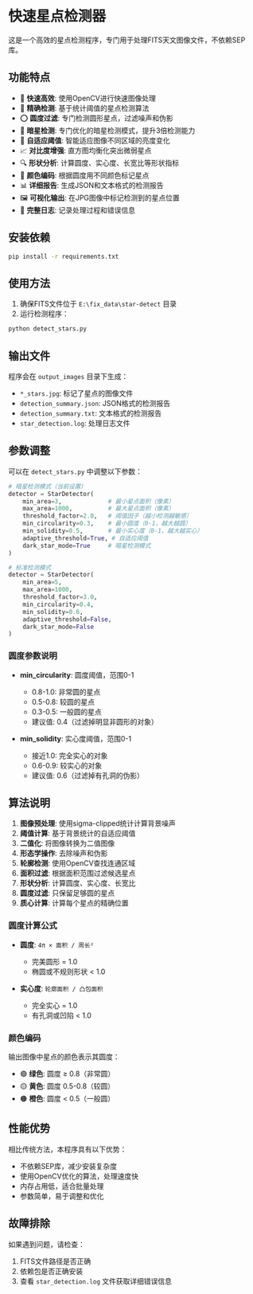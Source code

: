 # 快速星点检测器

这是一个高效的星点检测程序，专门用于处理FITS天文图像文件，不依赖SEP库。

## 功能特点

- 🚀 **快速高效**: 使用OpenCV进行快速图像处理
- 🎯 **精确检测**: 基于统计阈值的星点检测算法
- ⭕ **圆度过滤**: 专门检测圆形星点，过滤噪声和伪影
- 🌙 **暗星检测**: 专门优化的暗星检测模式，提升3倍检测能力
- 🔄 **自适应阈值**: 智能适应图像不同区域的亮度变化
- 📈 **对比度增强**: 直方图均衡化突出微弱星点
- 🔍 **形状分析**: 计算圆度、实心度、长宽比等形状指标
- 🌈 **颜色编码**: 根据圆度用不同颜色标记星点
- 📊 **详细报告**: 生成JSON和文本格式的检测报告
- 🖼️ **可视化输出**: 在JPG图像中标记检测到的星点位置
- 📝 **完整日志**: 记录处理过程和错误信息

## 安装依赖

```bash
pip install -r requirements.txt
```

## 使用方法

1. 确保FITS文件位于 `E:\fix_data\star-detect` 目录
2. 运行检测程序：

```bash
python detect_stars.py
```

## 输出文件

程序会在 `output_images` 目录下生成：

- `*_stars.jpg`: 标记了星点的图像文件
- `detection_summary.json`: JSON格式的检测报告
- `detection_summary.txt`: 文本格式的检测报告
- `star_detection.log`: 处理日志文件

## 参数调整

可以在 `detect_stars.py` 中调整以下参数：

```python
# 暗星检测模式（当前设置）
detector = StarDetector(
    min_area=3,             # 最小星点面积（像素）
    max_area=1000,          # 最大星点面积（像素）
    threshold_factor=2.0,   # 阈值因子（越小检测越敏感）
    min_circularity=0.3,    # 最小圆度（0-1，越大越圆）
    min_solidity=0.5,       # 最小实心度（0-1，越大越实心）
    adaptive_threshold=True, # 自适应阈值
    dark_star_mode=True     # 暗星检测模式
)

# 标准检测模式
detector = StarDetector(
    min_area=5,
    max_area=1000,
    threshold_factor=3.0,
    min_circularity=0.4,
    min_solidity=0.6,
    adaptive_threshold=False,
    dark_star_mode=False
)
```

### 圆度参数说明

- **min_circularity**: 圆度阈值，范围0-1
  - 0.8-1.0: 非常圆的星点
  - 0.5-0.8: 较圆的星点
  - 0.3-0.5: 一般圆的星点
  - 建议值: 0.4（过滤掉明显非圆形的对象）

- **min_solidity**: 实心度阈值，范围0-1
  - 接近1.0: 完全实心的对象
  - 0.6-0.9: 较实心的对象
  - 建议值: 0.6（过滤掉有孔洞的伪影）

## 算法说明

1. **图像预处理**: 使用sigma-clipped统计计算背景噪声
2. **阈值计算**: 基于背景统计的自适应阈值
3. **二值化**: 将图像转换为二值图像
4. **形态学操作**: 去除噪声和伪影
5. **轮廓检测**: 使用OpenCV查找连通区域
6. **面积过滤**: 根据面积范围过滤候选星点
7. **形状分析**: 计算圆度、实心度、长宽比
8. **圆度过滤**: 只保留足够圆的星点
9. **质心计算**: 计算每个星点的精确位置

### 圆度计算公式

- **圆度**: `4π × 面积 / 周长²`
  - 完美圆形 = 1.0
  - 椭圆或不规则形状 < 1.0

- **实心度**: `轮廓面积 / 凸包面积`
  - 完全实心 = 1.0
  - 有孔洞或凹陷 < 1.0

### 颜色编码

输出图像中星点的颜色表示其圆度：
- 🟢 **绿色**: 圆度 ≥ 0.8（非常圆）
- 🟡 **黄色**: 圆度 0.5-0.8（较圆）
- 🟠 **橙色**: 圆度 < 0.5（一般圆）

## 性能优势

相比传统方法，本程序具有以下优势：

- 不依赖SEP库，减少安装复杂度
- 使用OpenCV优化的算法，处理速度快
- 内存占用低，适合批量处理
- 参数简单，易于调整和优化

## 故障排除

如果遇到问题，请检查：

1. FITS文件路径是否正确
2. 依赖包是否正确安装
3. 查看 `star_detection.log` 文件获取详细错误信息
